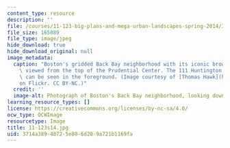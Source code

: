 ```yaml
---
content_type: resource
description: ''
file: /courses/11-123-big-plans-and-mega-urban-landscapes-spring-2014/3714a38940725e806d209a721b1169fa_11-123s14.jpg
file_size: 165089
file_type: image/jpeg
hide_download: true
hide_download_original: null
image_metadata:
  caption: "Boston's gridded Back Bay neighborhood with its iconic brownstones, as\
    \ viewed from the top of the Prudential Center. The 111 Huntington Avenue skyscraper\
    \ can be seen in the foreground. (Image courtesy of [Thomas Hawk](https://www.flickr.com/photos/thomashawk/15871690462)\_\
    on Flickr. CC BY-NC.)"
  credit: ''
  image-alt: Photograph of Boston's Back Bay neighborhood, looking down from a skyscraper.
learning_resource_types: []
license: https://creativecommons.org/licenses/by-nc-sa/4.0/
ocw_type: OCWImage
resourcetype: Image
title: 11-123s14.jpg
uid: 3714a389-4072-5e80-6d20-9a721b1169fa
---
```

